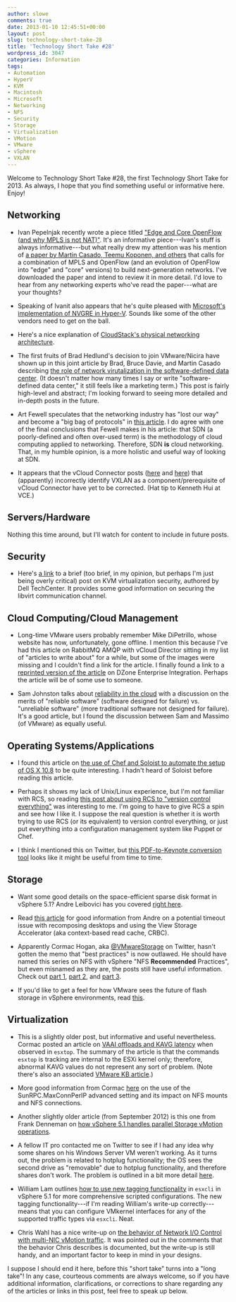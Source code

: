 ```yaml
---
author: slowe
comments: true
date: 2013-01-10 12:45:51+00:00
layout: post
slug: technology-short-take-28
title: 'Technology Short Take #28'
wordpress_id: 3047
categories: Information
tags:
- Automation
- HyperV
- KVM
- Macintosh
- Microsoft
- Networking
- NFS
- Security
- Storage
- Virtualization
- VMotion
- VMware
- vSphere
- VXLAN
---
```


Welcome to Technology Short Take #28, the first Technology Short Take for 2013. As always, I hope that you find something useful or informative here. Enjoy!

## Networking

* Ivan Pepelnjak recently wrote a piece titled ["Edge and Core OpenFlow (and why MPLS is not NAT)"](http://blog.ioshints.info/2013/01/edge-and-core-openflow-and-why-mpls-is.html). It's an informative piece---Ivan's stuff is  always informative---but what really drew my attention was his mention of [a paper by Martin Casado, Teemu Koponen, and others](http://yuba.stanford.edu/~casado/fabric.pdf) that calls for a combination of MPLS and OpenFlow (and an evolution of OpenFlow into "edge" and "core" versions) to build next-generation networks. I've downloaded the paper and intend to review it in more detail. I'd love to hear from any networking experts who've read the paper---what are your thoughts?

* Speaking of Ivanit also appears that he's quite pleased with [Microsoft's implementation of NVGRE in Hyper-V](http://blog.ioshints.info/2012/12/hyper-v-network-virtualization-wnvnvgre.html). Sounds like some of the other vendors need to get on the ball.

* Here's a nice explanation of [CloudStack's physical networking architecture](http://www.shapeblue.com/2013/01/07/understanding-cloudstacks-physical-networking-architecture/).

* The first fruits of Brad Hedlund's decision to join VMware/Nicira have shown up in this joint article by Brad, Bruce Davie, and Martin Casado describing [the role of network virutalization in the software-defined data center](http://cto.vmware.com/network-virtualization-in-the-software-defined-data-center/). (It doesn't matter how many times I say or write "software-defined data center," it still feels like a marketing term.) This post is fairly high-level and abstract; I'm looking forward to seeing more detailed and in-depth posts in the future.

* Art Fewell speculates that the networking industry has "lost our way" and become a "big bag of protocols" in [this article](http://www.networkworld.com/community/node/82098). I do agree with one of the final conclusions that Fewell makes in his article: that SDN (a poorly-defined and often over-used term) is the methodology of cloud computing applied to networking. Therefore, SDN **is** cloud networking. That, in my humble opinion, is a more holistic and useful way of looking at SDN.

* It appears that the vCloud Connector posts ([here](http://blogs.vmware.com/vcloud/2012/10/announcing-vcloud-connector-2-0-one-network-one-catalog-one-cloud.html) and [here](http://blogs.vmware.com/vcloud/2012/12/vcloud-connector-2-0-now-available.html)) that (apparently) incorrectly identify VXLAN as a component/prerequisite of vCloud Connector have yet to be corrected. (Hat tip to Kenneth Hui at VCE.)

## Servers/Hardware

Nothing this time around, but I'll watch for content to include in future posts.

## Security

* Here's [a link](http://en.community.dell.com/techcenter/os-applications/w/wiki/3599.kvm-virtualization-security.aspx) to a brief (too brief, in my opinion, but perhaps I'm just being overly critical) post on KVM virtualization security, authored by Dell TechCenter. It provides some good information on securing the libvirt communication channel.

## Cloud Computing/Cloud Management

* Long-time VMware users probably remember Mike DiPetrillo, whose website has now, unfortunately, gone offline. I mention this because I've had this article on RabbitMQ AMQP with vCloud Director sitting in my list of "articles to write about" for a while, but some of the images were missing and I couldn't find a link for the article. I finally found a link to a [reprinted version of the article](http://cloud.dzone.com/articles/how-setup-rabbitmq-amqp-vcloud) on DZone Enterprise Integration. Perhaps the article will be of some use to someone.

* Sam Johnston talks about [reliability in the cloud](http://samj.net/2012/03/simplifying-cloud-reliability.html) with a discussion on the merits of "reliable software" (software designed for failure) vs. "unreliable software" (more traditional software not designed for failure). It's a good article, but I found the discussion between Sam and Massimo (of VMware) as equally useful.

## Operating Systems/Applications

* I found this article on [the use of Chef and Soloist to automate the setup of OS X 10.8](http://vanderveer.be/blog/2013/01/02/automating-the-setup-of-my-perfect-developer-environment-on-osx-10-dot-8-mountain-lion/) to be quite interesting. I hadn't heard of Soloist before reading this article.

* Perhaps it shows my lack of Unix/Linux experience, but I'm not familiar with RCS, so reading [this post about using RCS to "version control everything"](http://utcc.utoronto.ca/~cks/space/blog/sysadmin/VersionControlForEverything) was interesting to me. I'm going to have to give RCS a spin and see how I like it. I suppose the real question is whether it is worth trying to use RCS (or its equivalent) to version control everything, or just put everything into a configuration management system like Puppet or Chef.

* I think I mentioned this on Twitter, but [this PDF-to-Keynote conversion tool](http://www.cs.hmc.edu/~oneill/freesoftware/pdftokeynote.html) looks like it might be useful from time to time.

## Storage

* Want some good details on the space-efficient sparse disk format in vSphere 5.1? Andre Leibovici has you covered [right here](http://myvirtualcloud.net/?p=3829).

* Read [this article](http://myvirtualcloud.net/?p=4106) for good information from Andre on a potential timeout issue with recomposing desktops and using the View Storage Accelerator (aka context-based read cache, CRBC).

* Apparently Cormac Hogan, aka [@VMwareStorage](http://twitter.com/VMwareStorage) on Twitter, hasn't gotten the memo that "best practices" is now outlawed. He should have named this series on NFS with vSphere "NFS **Recommended** Practices", but even misnamed as they are, the posts still have useful information. Check out [part 1](http://cormachogan.com/2012/11/26/nfs-best-practices-part-1-networking/), [part 2](http://cormachogan.com/2012/11/27/nfs-best-practices-part-2-advanced-settings/), and [part 3](http://cormachogan.com/2012/12/12/nfs-best-practices-part-3-interoperability-considerations/).

* If you'd like to get a feel for how VMware sees the future of flash storage in vSphere environments, read [this](http://blogs.vmware.com/vsphere/2012/12/virtual-flash-vflash-tech-preview.html).

## Virtualization

* This is a slightly older post, but informative and useful nevertheless. Cormac posted an article on [VAAI offloads and KAVG latency](http://blogs.vmware.com/vsphere/2012/09/vaai-offloads-and-kavg-latency.html) when observed in `esxtop`. The summary of the article is that the commands `esxtop` is tracking are internal to the ESXi kernel only; therefore, abnormal KAVG values do not represent any sort of problem. (Note there's also an associated [VMware KB article](http://kb.vmware.com/kb/2012288).)

* More good information from Cormac [here](http://cormachogan.com/2013/01/07/sunrpc-maxconnperip-advanced-setting-explained/) on the use of the SunRPC.MaxConnPerIP advanced setting and its impact on NFS mounts and NFS connections.

* Another slightly older article (from September 2012) is this one from Frank Denneman on [how vSphere 5.1 handles parallel Storage vMotion operations](http://frankdenneman.nl/vmware/vsphere-5-1-storage-vmotion-parallel-disk-migrations/).

* A fellow IT pro contacted me on Twitter to see if I had any idea why some shares on his Windows Server VM weren't working. As it turns out, the problem is related to hotplug functionality; the OS sees the second drive as "removable" due to hotplug functionality, and therefore shares don't work. The problem is outlined in a bit more detail [here](http://social.technet.microsoft.com/Forums/en-US/winserver8gen/thread/179c72b2-2957-43a0-8798-472e907a6e55).

* William Lam outlines [how to use new tagging functionality](http://blogs.vmware.com/vsphere/2012/12/tagging-vmkernel-traffic-types-using-esxcli-5-1.html) in `esxcli` in vSphere 5.1 for more comprehensive scripted configurations. The new tagging functionality---if I'm reading William's write-up correctly---means that you can configure VMkernel interfaces for any of the supported traffic types via `esxcli`. Neat.

* Chris Wahl has a nice write-up on [the behavior of Network I/O Control with multi-NIC vMotion traffic](http://wahlnetwork.com/2012/12/12/testing-vsphere-nioc-host-limits-on-multi-nic-vmotion-traffic/). It was pointed out in the comments that the behavior Chris describes is documented, but the write-up is still handy, and an important factor to keep in mind in your designs.

I suppose I should end it here, before this "short take" turns into a "long take"! In any case, courteous comments are always welcome, so if you have additional information, clarifications, or corrections to share regarding any of the articles or links in this post, feel free to speak up below.
